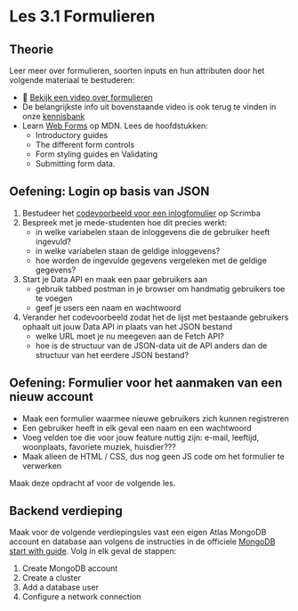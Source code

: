 # Les 3.1 Formulieren

## Theorie

Leer meer over formulieren, soorten inputs en hun attributen door het volgende materiaal te bestuderen:
* 🎦 [Bekijk een video over formulieren](https://dlo.mijnhva.nl/d2l/le/content/536505/viewContent/1996729/View)
* De belangrijkste info uit bovenstaande video is ook terug te vinden in onze [kennisbank](https://bnieskens.notion.site/Formulieren-9265d336e2954c71be6be4ab847f8fcc)
* Learn [Web Forms](https://developer.mozilla.org/en-US/docs/Learn/Forms) op MDN. Lees de hoofdstukken:
  * Introductory guides
  * The different form controls
  * Form styling guides en Validating
  * Submitting form data.

## Oefening: Login op basis van JSON

1. Bestudeer het [codevoorbeeld voor een inlogfomulier](https://scrimba.com/scrim/co3f042a6a22d4846e9104959) op Scrimba
2. Bespreek met je mede-studenten hoe dit precies werkt:
    * in welke variabelen staan de inloggevens die de gebruiker heeft ingevuld?
    * in welke variabelen staan de geldige inloggevens?
    * hoe worden de ingevulde gegevens vergeleken met de geldige gegevens?
3. Start je Data API en maak een paar gebruikers aan
    * gebruik tabbed postman in je browser om handmatig gebruikers toe te voegen
    * geef je users een naam en wachtwoord
4. Verander het codevoorbeeld zodat het de lijst met bestaande gebruikers ophaalt uit jouw Data API in plaats van het JSON bestand
    * welke URL moet je nu meegeven aan de Fetch API?
    * hoe is de structuur van de JSON-data uit de API anders dan de structuur van het eerdere JSON bestand?

## Oefening: Formulier voor het aanmaken van een nieuw account
* Maak een formulier waarmee nieuwe gebruikers zich kunnen registreren
* Een gebruiker heeft in elk geval een naam en een wachtwoord
* Voeg velden toe die voor jouw feature nuttig zijn: e-mail, leeftijd, woonplaats, favoriete muziek, huisdier???
* Maak alleen de HTML / CSS, dus nog geen JS code om het formulier te verwerken

Maak deze opdracht af voor de volgende les.


## Backend verdieping

Maak voor de volgende verdiepingsles vast een eigen Atlas MongoDB account en database aan volgens de instructies in de officiele [MongoDB start with guide](https://www.mongodb.com/docs/guides/atlas/account/). Volg in elk geval de stappen:
1. Create MongoDB account
2. Create a cluster
3. Add a database user
4. Configure a network connection
